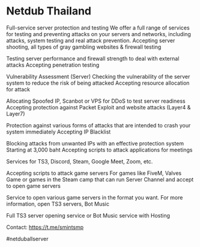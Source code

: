# Netdub Thailand

Full-service server protection and testing We offer a full range of services for testing and preventing attacks on your servers and networks, including attacks, system testing and real attack prevention. Accepting server shooting, all types of gray gambling websites & firewall testing

Testing server performance and firewall strength to deal with external attacks Accepting penetration testing

Vulnerability Assessment (Server)
Checking the vulnerability of the server system to reduce the risk of being attacked Accepting resource allocation for attack

Allocating Spoofed IP, Scanbot or VPS for DDoS to test server readiness Accepting protection against Packet Exploit and website attacks (Layer4 & Layer7)

Protection against various forms of attacks that are intended to crash your system immediately Accepting IP Blacklist

Blocking attacks from unwanted IPs with an effective protection system Starting at 3,000 baht Accepting scripts to attack applications for meetings

Services for TS3, Discord, Steam, Google Meet, Zoom, etc.

Accepting scripts to attack game servers
For games like FiveM, Valves Game or games in the Steam camp that can run Server Channel and accept to open game servers

Service to open various game servers in the format you want. For more information, open TS3 servers, Bot Music

Full TS3 server opening service or Bot Music service with Hosting

Contact: https://t.me/smintsmp

#netduballserver
